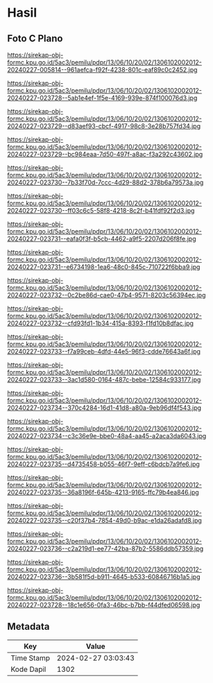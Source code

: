 # Hasil

## Foto C Plano

https://sirekap-obj-formc.kpu.go.id/5ac3/pemilu/pdpr/13/06/10/20/02/1306102002012-20240227-005814--961aefca-f92f-4238-801c-eaf89c0c2452.jpg

https://sirekap-obj-formc.kpu.go.id/5ac3/pemilu/pdpr/13/06/10/20/02/1306102002012-20240227-023728--5ab1e4ef-1f5e-4169-939e-874f100076d3.jpg

https://sirekap-obj-formc.kpu.go.id/5ac3/pemilu/pdpr/13/06/10/20/02/1306102002012-20240227-023729--d83aef93-cbcf-4917-98c8-3e28b757fd34.jpg

https://sirekap-obj-formc.kpu.go.id/5ac3/pemilu/pdpr/13/06/10/20/02/1306102002012-20240227-023729--bc984eaa-7d50-497f-a8ac-f3a292c43602.jpg

https://sirekap-obj-formc.kpu.go.id/5ac3/pemilu/pdpr/13/06/10/20/02/1306102002012-20240227-023730--7b33f70d-7ccc-4d29-88d2-378b6a79573a.jpg

https://sirekap-obj-formc.kpu.go.id/5ac3/pemilu/pdpr/13/06/10/20/02/1306102002012-20240227-023730--ff03c6c5-58f8-4218-8c2f-b41fdf92f2d3.jpg

https://sirekap-obj-formc.kpu.go.id/5ac3/pemilu/pdpr/13/06/10/20/02/1306102002012-20240227-023731--eafa0f3f-b5cb-4462-a9f5-2207d206f8fe.jpg

https://sirekap-obj-formc.kpu.go.id/5ac3/pemilu/pdpr/13/06/10/20/02/1306102002012-20240227-023731--e6734198-1ea6-48c0-845c-710722f6bba9.jpg

https://sirekap-obj-formc.kpu.go.id/5ac3/pemilu/pdpr/13/06/10/20/02/1306102002012-20240227-023732--0c2be86d-cae0-47b4-9571-8203c56394ec.jpg

https://sirekap-obj-formc.kpu.go.id/5ac3/pemilu/pdpr/13/06/10/20/02/1306102002012-20240227-023732--cfd93fd1-1b34-415a-8393-f1fd10b8dfac.jpg

https://sirekap-obj-formc.kpu.go.id/5ac3/pemilu/pdpr/13/06/10/20/02/1306102002012-20240227-023733--f7a99ceb-4dfd-44e5-96f3-cdde76643a6f.jpg

https://sirekap-obj-formc.kpu.go.id/5ac3/pemilu/pdpr/13/06/10/20/02/1306102002012-20240227-023733--3ac1d580-0164-487c-bebe-12584c933177.jpg

https://sirekap-obj-formc.kpu.go.id/5ac3/pemilu/pdpr/13/06/10/20/02/1306102002012-20240227-023734--370c4284-16d1-41d8-a80a-9eb96df4f543.jpg

https://sirekap-obj-formc.kpu.go.id/5ac3/pemilu/pdpr/13/06/10/20/02/1306102002012-20240227-023734--c3c36e9e-bbe0-48a4-aa45-a2aca3da6043.jpg

https://sirekap-obj-formc.kpu.go.id/5ac3/pemilu/pdpr/13/06/10/20/02/1306102002012-20240227-023735--d4735458-b055-46f7-9eff-c6bdcb7a9fe6.jpg

https://sirekap-obj-formc.kpu.go.id/5ac3/pemilu/pdpr/13/06/10/20/02/1306102002012-20240227-023735--36a8196f-645b-4213-9165-ffc79b4ea846.jpg

https://sirekap-obj-formc.kpu.go.id/5ac3/pemilu/pdpr/13/06/10/20/02/1306102002012-20240227-023735--c20f37b4-7854-49d0-b9ac-e1da26adafd8.jpg

https://sirekap-obj-formc.kpu.go.id/5ac3/pemilu/pdpr/13/06/10/20/02/1306102002012-20240227-023736--c2a219d1-ee77-42ba-87b2-5586ddb57359.jpg

https://sirekap-obj-formc.kpu.go.id/5ac3/pemilu/pdpr/13/06/10/20/02/1306102002012-20240227-023736--3b581f5d-b911-4645-b533-60846716b1a5.jpg

https://sirekap-obj-formc.kpu.go.id/5ac3/pemilu/pdpr/13/06/10/20/02/1306102002012-20240227-023728--18c1e656-0fa3-46bc-b7bb-f44dfed06598.jpg


## Metadata

| Key        | Value               |
| ---------- | ------------------- |
| Time Stamp | 2024-02-27 03:03:43 |
| Kode Dapil | 1302                |



